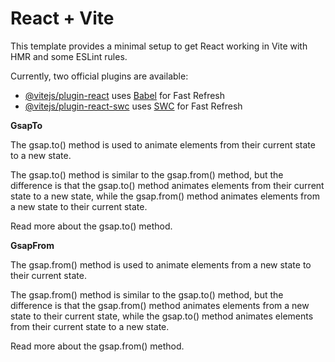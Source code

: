 # React + Vite

This template provides a minimal setup to get React working in Vite with HMR and some ESLint rules.

Currently, two official plugins are available:

- [@vitejs/plugin-react](https://github.com/vitejs/vite-plugin-react/blob/main/packages/plugin-react/README.md) uses [Babel](https://babeljs.io/) for Fast Refresh
- [@vitejs/plugin-react-swc](https://github.com/vitejs/vite-plugin-react-swc) uses [SWC](https://swc.rs/) for Fast Refresh

**GsapTo**

The gsap.to() method is used to animate elements from their current state to a new state.

The gsap.to() method is similar to the gsap.from() method, but the difference is that the gsap.to() method animates elements from their current state to a new state, while the gsap.from() method animates elements from a new state to their current state.

Read more about the gsap.to() method.


**GsapFrom**

The gsap.from() method is used to animate elements from a new state to their current state.

The gsap.from() method is similar to the gsap.to() method, but the difference is that the gsap.from() method animates elements from a new state to their current state, while the gsap.to() method animates elements from their current state to a new state.

Read more about the gsap.from() method.




